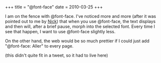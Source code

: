 +++
title = "@font-face"
date = 2010-03-25
+++

I am on the fence with @font-face. I've noticed more and more (after it was pointed out to me by [Nick](http://www.sinnick.com)) that when you use @font-face, the text displays and then will, after a brief pause, morph into the selected font. Every time I see that happen, I want to use @font-face slightly less.

On the other hand, the web would be so much prettier if I could just add "@font-face: Aller" to every page.

(this didn't quite fit in a tweet, so it had to live here)
